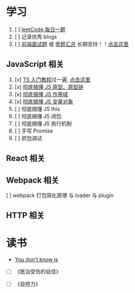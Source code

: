<!--
 * 
 * 　　┏┓　　　┏┓+ +
 * 　┏┛┻━━━┛┻┓ + +
 * 　┃　　　　　　　┃ 　
 * 　┃　　　━　　　┃ ++ + + +
 *  ████━████ ┃+
 * 　┃　　　　　　　┃ +
 * 　┃　　　┻　　　┃
 * 　┃　　　　　　　┃ + +
 * 　┗━┓　　　┏━┛
 * 　　　┃　　　┃　　　　　　　　　　　
 * 　　　┃　　　┃ + + + +
 * 　　　┃　　　┃
 * 　　　┃　　　┃ +  神兽保佑
 * 　　　┃　　　┃    代码无bug　　
 * 　　　┃　　　┃　　+　　　　　　　　　
 * 　　　┃　 　　┗━━━┓ + +
 * 　　　┃ 　　　　　　　┣┓
 * 　　　┃ 　　　　　　　┏┛
 * 　　　┗┓┓┏━┳┓┏┛ + + + +
 * 　　　　┃┫┫　┃┫┫
 * 　　　　┗┻┛　┗┻┛+ + + +
 * 
 -->



# 学习

1. [ ] [leetCode 每日一题](https://github.com/dishui1238/Notes/tree/master/LeetCode)
2. [ ] 记录优秀 blogs
3. [ ] [前端面试题](https://segmentfault.com/a/1190000021966814) 或 [壹题汇总](http://www.muyiy.cn/question) 长期坚持！！[点击这里](https://github.com/dishui1238/Interview-Questions)

## JavaScript 相关

1. [x] [TS 入门教程](https://ts.xcatliu.com/)过一遍, [点击这里](https://github.com/dishui1238/Notes/tree/master/TS)
2. [x] [彻底搞懂 JS 原型、原型链](https://github.com/dishui1238/Notes/blob/master/JS/%E5%8E%9F%E5%9E%8B%E3%80%81%E5%8E%9F%E5%9E%8B%E9%93%BE.md)
3. [x] [彻底搞懂 JS 作用域](https://github.com/dishui1238/Notes/blob/master/JS/%E4%BD%9C%E7%94%A8%E5%9F%9F.md)
4. [x] [彻底搞懂 JS 变量对象](https://github.com/dishui1238/Notes/blob/master/JS/03%E5%8F%98%E9%87%8F%E5%AF%B9%E8%B1%A1.md)
5. [ ] 彻底搞懂 JS this
6. [ ] 彻底搞懂 JS 闭包
7. [ ] 彻底搞懂 JS 执行机制
8. [ ] 手写 Promise
9. [ ] 抓包调试

## React 相关

## Webpack 相关

[ ] webpack 打包简化原理 与 loader 与 plugin

## HTTP 相关

# 读书

- [You don't know js](https://github.com/dishui1238/Notes/tree/master/readBooks)
- [ ] 《医治受伤的自信》
- [ ] 《自控力》


